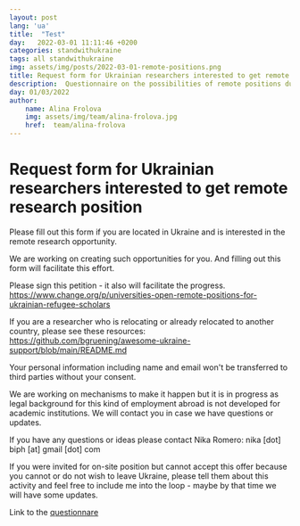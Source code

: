 ```yaml
---
layout: post
lang: 'ua'
title:  "Test"
day:   2022-03-01 11:11:46 +0200
categories: standwithukraine
tags: all standwithukraine 
img: assets/img/posts/2022-03-01-remote-positions.png
title: Request form for Ukrainian researchers interested to get remote research position
description:  Questionnaire on the possibilities of remote positions due to the war
day: 01/03/2022
author:
    name: Alina Frolova
    img: assets/img/team/alina-frolova.jpg
    href:  team/alina-frolova
---
```


# Request form for Ukrainian researchers interested to get remote research position

Please fill out this form if you are located in Ukraine and is interested in the remote research opportunity.

We are working on creating such opportunities for you. And filling out this form will facilitate this effort.

Please sign this petition - it also will facilitate the progress.
https://www.change.org/p/universities-open-remote-positions-for-ukrainian-refugee-scholars

If you are a researcher who is relocating or already relocated to another country, please see these resources: https://github.com/bgruening/awesome-ukraine-support/blob/main/README.md 

Your personal information including name and email won't be transferred to third parties without your consent.

We are working on mechanisms to make it happen but it is in progress as legal background for this kind of employment abroad is not developed for academic institutions. We will contact you in case we have questions or updates.

If you have any questions or ideas please contact Nika Romero: nika [dot] biph [at] gmail [dot] com

If you were invited for on-site position but cannot accept this offer because you cannot or do not wish to leave Ukraine, please tell them about this activity and feel free to include me into the loop - maybe by that time we will have some updates.


Link to the [questionnare](https://docs.google.com/forms/d/e/1FAIpQLSeMvof14FSYAABpPc5PhOFo5RFBctDEGwJFFbfn6Dj1CFb3gA/viewform)